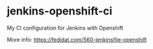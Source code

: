 # jenkins-openshift-ci
My CI configuration for Jenkins with Openshift

More info: https://fedidat.com/560-jenkinsfile-openshift